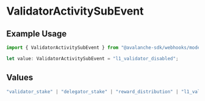 # ValidatorActivitySubEvent

## Example Usage

```typescript
import { ValidatorActivitySubEvent } from "@avalanche-sdk/webhooks/models/components";

let value: ValidatorActivitySubEvent = "l1_validator_disabled";
```

## Values

```typescript
"validator_stake" | "delegator_stake" | "reward_distribution" | "l1_validator_balance_increased" | "l1_validator_disabled" | "l1_validator_removed" | "l1_validator_balance_threshold"
```